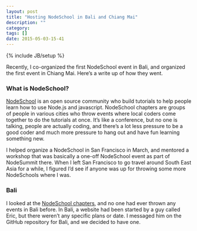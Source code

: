 ```yaml
---
layout: post
title: "Hosting NodeSchool in Bali and Chiang Mai"
description: ""
category: 
tags: []
date: 2015-05-03-15-41
---
```

{% include JB/setup %}

Recently, I co-organized the first NodeSchool event in Bali, and organized the first event in Chiang Mai. Here’s a write up of how they went.

### What is NodeSchool?

[NodeSchool](http://nodeschool.io/) is an open source community who build tutorials to help people learn how to use Node.js and javascript. NodeSchool chapters are groups of people in various cities who throw events where local coders come together to do the tutorials at once. It’s like a conference, but no one is talking, people are actually coding, and there’s a lot less pressure to be a good coder and much more pressure to hang out and have fun learning something new. 

I helped organize a NodeSchool in San Francisco in March, and mentored a workshop that was basically a one-off NodeSchool event as part of NodeSummit there. When I left San Francisco to go travel around South East Asia for a while, I figured I’d see if anyone was up for throwing some more NodeSchools where I was. 

### Bali

I looked at the [NodeSchool chapters](http://nodeschool.io/chapters.html), and no one had ever thrown any events in Bali before. In Bali, a website had been started by a guy called Eric, but there weren’t any specific plans or date. I messaged him on the GitHub repository for Bali, and we decided to have one. 



